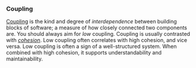### Coupling

[Coupling](https://en.wikipedia.org/wiki/Coupling_%28computer_programming%29) is the kind and degree of _interdependence_ between building blocks of
software; a measure of how closely connected two components are.
You should always aim for _low_ coupling.
Coupling is usually contrasted with [_cohesion_](#term-cohesion). Low coupling often correlates with high cohesion,
and vice versa. Low coupling is often a sign of a well-structured system.
When combined with high cohesion, it supports understandability and maintainability.

